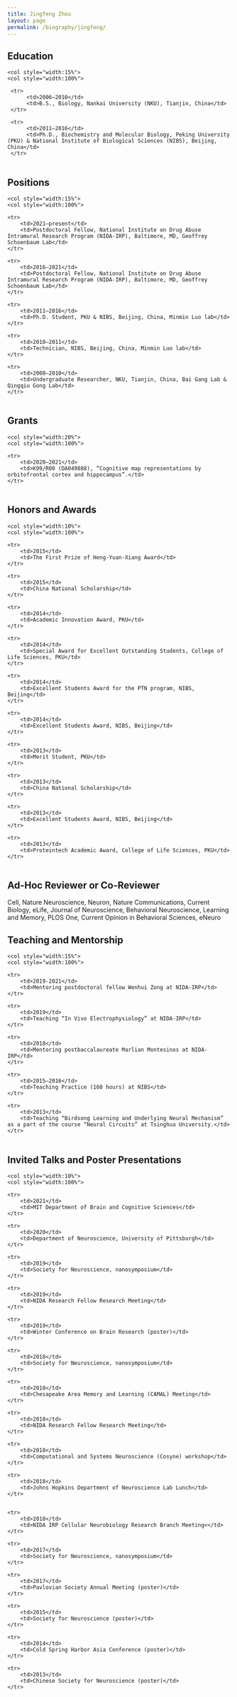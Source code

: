 ```yaml
---
title: Jingfeng Zhou
layout: page
permalink: /biography/jingfeng/
---
```


## Education

<table style="width:100%" border="0">
     
	<col style="width:15%">
	<col style="width:100%">    
     
     <tr>
          <td>2006–2010</td>
          <td>B.S., Biology, Nankai University (NKU), Tianjin, China</td>
     </tr>
     
     <tr>
          <td>2011–2016</td>
          <td>Ph.D., Biochemistry and Molecular Biology, Peking University (PKU) & National Institute of Biological Sciences (NIBS), Beijing, China</td>
     </tr>
     
     
</table>

## Positions

<table style="width:100%" border="0">
	
	<col style="width:15%">
	<col style="width:100%">
	
	<tr>
		<td>2021–present</td>
		<td>Postdoctoral Fellow, National Institute on Drug Abuse Intramural Research Program (NIDA-IRP), Baltimore, MD, Geoffrey Schoenbaum Lab</td>
	</tr>	

	<tr>
		<td>2016–2021</td>
		<td>Postdoctoral Fellow, National Institute on Drug Abuse Intramural Research Program (NIDA-IRP), Baltimore, MD, Geoffrey Schoenbaum Lab</td>
	</tr>
	
	<tr>	
		<td>2011–2016</td>
		<td>Ph.D. Student, PKU & NIBS, Beijing, China, Minmin Luo lab</td>
	</tr>
	
	<tr>
		<td>2010–2011</td>
		<td>Technician, NIBS, Beijing, China, Minmin Luo lab</td>
	</tr>
	
	<tr>
		<td>2008–2010</td>
		<td>Undergraduate Researcher, NKU, Tianjin, China, Bai Gang Lab & Qingqiu Gong Lab</td>
	</tr>

</table>

## Grants

<table style="width:100%" border="0">
	
	<col style="width:20%">
	<col style="width:100%">

	<tr>
		<td>2020–2021</td>
		<td>K99/R00 (DA049888), “Cognitive map representations by orbitofrontal cortex and hippocampus”.</td>
	</tr>

</table>

## Honors and Awards

<table style="width:100%" border="0">
	
	<col style="width:10%">
	<col style="width:100%">

	<tr>
		<td>2015</td>
		<td>The First Prize of Heng-Yuan-Xiang Award</td>
	</tr>
	
	<tr>
		<td>2015</td>
		<td>China National Scholarship</td>
	</tr>

	<tr>
		<td>2014</td>
		<td>Academic Innovation Award, PKU</td>
	</tr>
	
	<tr>
		<td>2014</td>
		<td>Special Award for Excellent Outstanding Students, College of Life Sciences, PKU</td>
	</tr>
	
	<tr>
		<td>2014</td>
		<td>Excellent Students Award for the PTN program, NIBS, Beijing</td>
	</tr>
	
	<tr>
		<td>2014</td>
		<td>Excellent Students Award, NIBS, Beijing</td>
	</tr>
	
	<tr>
		<td>2013</td>
		<td>Merit Student, PKU</td>
	</tr>
	
	<tr>
		<td>2013</td>
		<td>China National Scholarship</td>
	</tr>
	
	<tr>
		<td>2013</td>
		<td>Excellent Students Award, NIBS, Beijing</td>
	</tr>
	
	<tr>
		<td>2013</td>
		<td>Proteintech Academic Award, College of Life Sciences, PKU</td>
	</tr>	
	
</table>
  
## Ad-Hoc Reviewer or Co-Reviewer

Cell, Nature Neuroscience, Neuron, Nature Communications, Current Biology, eLife, Journal of Neuroscience, Behavioral Neuroscience, Learning and Memory, PLOS One, Current Opinion in Behavioral Sciences, eNeuro

## Teaching and Mentorship

<table style="width:100%" border="0">
	
	<col style="width:15%">
	<col style="width:100%">

	<tr>
		<td>2019-2021</td>
		<td>Mentoring postdoctoral fellow Wenhui Zong at NIDA-IRP</td>
	</tr>
	
	<tr>
		<td>2019</td>
		<td>Teaching “In Vivo Electrophysiology” at NIDA-IRP</td>
	</tr>

	<tr>
		<td>2018</td>
		<td>Mentoring postbaccalaureate Marlian Montesinos at NIDA-IRP</td>
	</tr>
	
	<tr>
		<td>2015–2016</td>
		<td>Teaching Practice (160 hours) at NIBS</td>
	</tr>
	
	<tr>
		<td>2013</td>
		<td>Teaching “Birdsong Learning and Underlying Neural Mechanism” as a part of the course “Neural Circuits” at Tsinghua University.</td>
	</tr>
</table>

## Invited Talks and Poster Presentations

<table style="width:100%" border="0">
	
	<col style="width:10%">
	<col style="width:100%">

	<tr>
		<td>2021</td>
		<td>MIT Department of Brain and Cognitive Sciences</td>
	</tr>
	
	<tr>
		<td>2020</td>
		<td>Department of Neuroscience, University of Pittsburgh</td>
	</tr>

	<tr>
		<td>2019</td>
		<td>Society for Neuroscience, nanosymposium</td>
	</tr>
	
	<tr>
		<td>2019</td>
		<td>NIDA Research Fellow Research Meeting</td>
	</tr>
	
	<tr>
		<td>2019</td>
		<td>Winter Conference on Brain Research (poster)</td>
	</tr>
	
	<tr>
		<td>2018</td>
		<td>Society for Neuroscience, nanosymposium</td>
	</tr>
	
	<tr>
		<td>2018</td>
		<td>Chesapeake Area Memory and Learning (CAMAL) Meeting</td>
	</tr>
	
	<tr>
		<td>2018</td>
		<td>NIDA Research Fellow Research Meeting</td>
	</tr>
	
	<tr>
		<td>2018</td>
		<td>Computational and Systems Neuroscience (Cosyne) workshop</td>
	</tr>
	
	<tr>
		<td>2018</td>
		<td>Johns Hopkins Department of Neuroscience Lab Lunch</td>
	</tr>	
	

	<tr>
		<td>2018</td>
		<td>NIDA IRP Cellular Neurobiology Research Branch Meeting<</td>
	</tr>
	
	<tr>
		<td>2017</td>
		<td>Society for Neuroscience, nanosymposium</td>
	</tr>

	<tr>
		<td>2017</td>
		<td>Pavlovian Society Annual Meeting (poster)</td>
	</tr>
	
	<tr>
		<td>2015</td>
		<td>Society for Neuroscience (poster)</td>
	</tr>
	
	<tr>
		<td>2014</td>
		<td>Cold Spring Harbor Asia Conference (poster)</td>
	</tr>
	
	<tr>
		<td>2013</td>
		<td>Chinese Society for Neuroscience (poster)</td>
	</tr>
	
</table>
